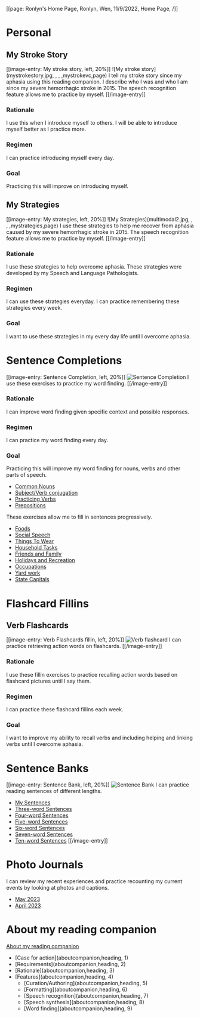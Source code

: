 [[page: Ronlyn's Home Page, Ronlyn, Wen, 11/9/2022, Home Page,  /]]
# Personal
## My Stroke Story
[[image-entry: My stroke story, left, 20%]]
![My stroke story](mystrokestory.jpg, , , ,mystrokevc,page)
I tell my stroke story since my aphasia using this reading companion. I describe who I was and who I am since my severe hemorrhagic stroke in 2015. The speech recognition feature allows me to practice by myself.
[[/image-entry]]
### Rationale
I use this when I introduce myself to others. I will be able to introduce myself better as I practice more. 
### Regimen
I can practice introducing myself every day.
### Goal
Practicing this will improve on introducing myself.
## My Strategies
[[image-entry: My strategies, left, 20%]]
![My Strategies](multimodal2.jpg, , , ,mystrategies,page)
I use these strategies to help me recover from aphasia caused by my severe hemorrhagic stroke in 2015. The speech recognition feature allows me to practice by myself.
[[/image-entry]]
### Rationale
I use these strategies to help overcome aphasia. These strategies were developed by my Speech and Language Pathologists.
### Regimen
I can use these strategies everyday. I can practice remembering these strategies every week.
### Goal
I want to use these strategies in my every day life until I overcome aphasia.

# Sentence Completions 
[[image-entry: Sentence Completion, left, 20%]]
![Sentence Completion](sentcompletion.jpg)
I use these exercises to practice my word finding.
[[/image-entry]]
### Rationale
I can improve word finding given specific context and possible responses.
### Regimen
I can practice my word finding every day.
### Goal
Practicing this will improve my word finding for nouns, verbs and other parts of speech.
- [Common Nouns](nouns1,page)
- [Subject/Verb conjugation](commonverbs_fillin,page)
- [Practicing Verbs](verbs2,page)
- [Prepositions](preposition1,page)

These exercises allow me to fill in sentences progressively. 
- [Foods](sentcompletion_food,page)
- [Social Speech](sentcompletion_socialspeech,page)
- [Things To Wear](sentcompletion_thingstowear,page)
- [Household Tasks](sentcompletion_householdtasks,page)
- [Friends and Family](sentcompletion_friendsandfamily,page)
- [Holidays and Recreation](sentcompletion_holidaysrec,page)
- [Occupations](sentcompletion_occupations,page)
- [Yard work](sentcompletion_yardwork,page)
- [State Capitals](sentcompletion_uscities,page)
# Flashcard Fillins
## Verb Flashcards
[[image-entry: Verb Flashcards fillin, left, 20%]]
![Verb flashcard](verbflashcardsfillins.jpg,,,,verbsimages,page)
I can practice retrieving action words on flashcards.
[[/image-entry]]
### Rationale
I use these fillin exercises to practice recalling action words based on flashcard pictures until I say them. 
### Regimen
I can practice these flashcard fillins each week.
### Goal
I want to improve my ability to recall verbs and including helping and linking verbs until I overcome aphasia.

# Sentence Banks
[[image-entry: Sentence Bank, left, 20%]]
![Sentence Bank](sentencebank.jpg)
I can practice reading sentences of different lengths.
- [My Sentences](sentencebank_ronlyn,page)
- [Three-word Sentences](3wordsentences,page)
- [Four-word Sentences](4wordsentences,page)
- [Five-word Sentences](5wordsentences,page)
- [Six-word Sentences](6wordsentences,page)
- [Seven-word Sentences](7wordsentences,page)
- [Ten-word Sentences](10wordsentences,page)
[[/image-entry]]

# Photo Journals
I can review my recent experiences and practice recounting my current events by looking at photos and captions.
- [May 2023](journal202305,page)
- [April 2023](journal202304,page)

# About my reading companion
[About my reading companion](aboutcompanion,page)
- [Case for action](aboutcompanion,heading, 1)
- [Requirements](aboutcompanion,heading, 2)
- [Rationale](aboutcompanion,heading, 3)
- [Features](aboutcompanion,heading, 4)
  - [Curation/Authoring](aboutcompanion,heading, 5)
  - [Formatting](aboutcompanion,heading, 6)
  - [Speech recognition](aboutcompanion,heading, 7)
  - [Speech synthesis](aboutcompanion,heading, 8)
  - [Word finding](aboutcompanion,heading, 9)
